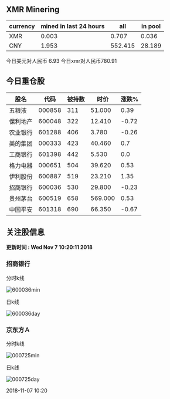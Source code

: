 ## XMR Minering

|currency|mined in last 24 hours|all|in pool|
|---|---|---|---|
|XMR|0.003|0.707|0.036|
|CNY|1.953|552.415|28.189|

今日美元对人民币 6.93	今日xmr对人民币780.91


## 今日重仓股 

|股名|代码|被持数|时价|涨跌%|
|---|---|---|---|---|
|五粮液|000858|311|51.000|0.39|
|保利地产|600048|322|12.410|-0.72|
|农业银行|601288|406|3.780|-0.26|
|美的集团|000333|423|40.460|0.7|
|工商银行|601398|442|5.530|0.0|
|格力电器|000651|504|39.620|0.53|
|伊利股份|600887|519|23.210|1.35|
|招商银行|600036|530|29.800|-0.23|
|贵州茅台|600519|658|569.000|0.53|
|中国平安|601318|690|66.350|-0.67|

## 关注股信息
**更新时间 : Wed Nov  7 10:20:11 2018**
### 招商银行 
分时k线

![600036min](http://image.sinajs.cn/newchart/min/n/sh600036.gif)

日k线

![600036day](http://image.sinajs.cn/newchart/daily/n/sh600036.gif)

### 京东方Ａ 
分时k线

![000725min](http://image.sinajs.cn/newchart/min/n/sz000725.gif)

日k线

![000725day](http://image.sinajs.cn/newchart/daily/n/sz000725.gif)

2018-11-07 10:20